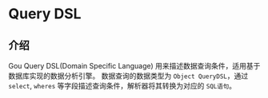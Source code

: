 # Query DSL

## 介绍

Gou Query DSL(Domain Specific Language) 用来描述数据查询条件，适用基于数据库实现的数据分析引擎。
数据查询的数据类型为 `Object QueryDSL`，通过 `select`, `wheres` 等字段描述查询条件，解析器将其转换为对应的 `SQL语句`。

<Div style={{ display: "flex", justifyContent: "right" }}>

  <Link type="next" title="处理器" link="手册/QueryDSL/处理器"></Link>
</Div>
